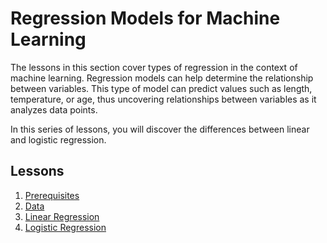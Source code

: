 # Regression Models for Machine Learning

The lessons in this section cover types of regression in the context of machine learning. Regression models can help determine the relationship between variables. This type of model can predict values such as length, temperature, or age, thus uncovering relationships between variables as it analyzes data points.

In this series of lessons, you will discover the differences between linear and logistic regression.

## Lessons
1. [Prerequisites](1-prerequisites/README.md)
2. [Data](2-data/README.md)
3. [Linear Regression](3-linear/README.md)
4. [Logistic Regression](4-logistic/README.md)